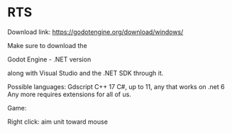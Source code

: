 # RTS
Download link: https://godotengine.org/download/windows/

Make sure to download the

Godot Engine - .NET version

along with Visual Studio and the .NET SDK through it.

Possible languages:
Gdscript
C++ 17
C#, up to 11, any that works on .net 6
Any more requires extensions for all of us.


Game:

Right click: aim unit toward mouse
